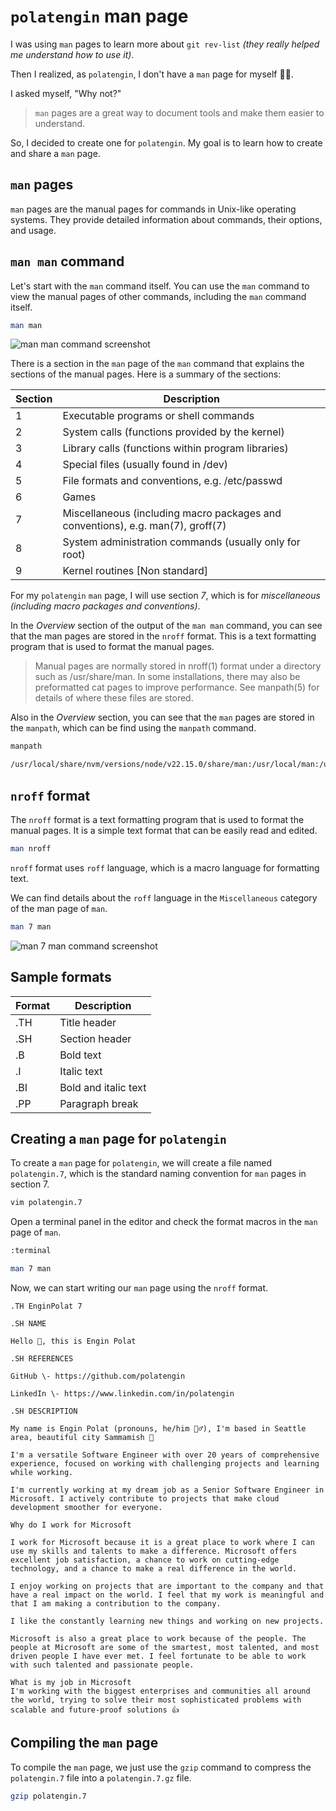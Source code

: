 # `polatengin` man page

I was using `man` pages to learn more about `git rev-list` _(they really helped me understand how to use it)_.

Then I realized, as `polatengin`, I don't have a `man` page for myself 🤷‍♂️.

I asked myself, "Why not?"

> `man` pages are a great way to document tools and make them easier to understand.

So, I decided to create one for `polatengin`. My goal is to learn how to create and share a `man` page.

## `man` pages

`man` pages are the manual pages for commands in Unix-like operating systems. They provide detailed information about commands, their options, and usage.

## `man man` command

Let's start with the `man` command itself. You can use the `man` command to view the manual pages of other commands, including the `man` command itself.

```bash
man man
```

![man man command screenshot](https://github.com/user-attachments/assets/d9d1d382-81b4-4724-afe9-176b39da27c3)

There is a section in the `man` page of the `man` command that explains the sections of the manual pages. Here is a summary of the sections:

| Section | Description |
|---------|-------------|
| 1 | Executable programs or shell commands |
| 2 | System calls (functions provided by the kernel) |
| 3 | Library calls (functions within program libraries) |
| 4 | Special files (usually found in /dev) |
| 5 | File formats and conventions, e.g. /etc/passwd |
| 6 | Games |
| 7 | Miscellaneous (including macro packages and conventions), e.g. man(7), groff(7) |
| 8 | System administration commands (usually only for root) |
| 9 | Kernel routines [Non standard] |

For my `polatengin` `man` page, I will use section _7_, which is for _miscellaneous (including macro packages and conventions)_.

In the _Overview_ section of the output of the `man man` command, you can see that the man pages are stored in the `nroff` format. This is a text formatting program that is used to format the manual pages.

> Manual pages are normally stored in nroff(1) format under a directory such as /usr/share/man. In some installations, there may also be preformatted cat pages to improve performance. See manpath(5) for details of where these files are stored.

Also in the _Overview_ section, you can see that the `man` pages are stored in the `manpath`, which can be find using the `manpath` command.

```bash
manpath

/usr/local/share/nvm/versions/node/v22.15.0/share/man:/usr/local/man:/usr/local/share/man:/usr/share/man
```

## `nroff` format

The `nroff` format is a text formatting program that is used to format the manual pages. It is a simple text format that can be easily read and edited.

```bash
man nroff
```

`nroff` format uses `roff` language, which is a macro language for formatting text.

We can find details about the `roff` language in the `Miscellaneous` category of the man page of `man`.

```bash
man 7 man
```

![man 7 man command screenshot](https://github.com/user-attachments/assets/961e675c-594b-49fe-bda9-46d7767b3013)

## Sample formats

| Format | Description |
|--------|-------------|
| .TH | Title header |
| .SH | Section header |
| .B | Bold text |
| .I | Italic text |
| .BI | Bold and italic text |
| .PP | Paragraph break |

## Creating a `man` page for `polatengin`

To create a `man` page for `polatengin`, we will create a file named `polatengin.7`, which is the standard naming convention for `man` pages in section 7.

```bash
vim polatengin.7
```

Open a terminal panel in the editor and check the format macros in the `man` page of `man`.

```bash
:terminal

man 7 man
```

Now, we can start writing our `man` page using the `nroff` format.

```nroff
.TH EnginPolat 7

.SH NAME

Hello 👋, this is Engin Polat

.SH REFERENCES

GitHub \- https://github.com/polatengin

LinkedIn \- https://www.linkedin.com/in/polatengin

.SH DESCRIPTION

My name is Engin Polat (pronouns, he/him 🙋‍♂️), I'm based in Seattle area, beautiful city Sammamish 🌅

I'm a versatile Software Engineer with over 20 years of comprehensive experience, focused on working with challenging projects and learning while working.

I'm currently working at my dream job as a Senior Software Engineer in Microsoft. I actively contribute to projects that make cloud development smoother for everyone.

Why do I work for Microsoft

I work for Microsoft because it is a great place to work where I can use my skills and talents to make a difference. Microsoft offers excellent job satisfaction, a chance to work on cutting-edge technology, and a chance to make a real difference in the world.

I enjoy working on projects that are important to the company and that have a real impact on the world. I feel that my work is meaningful and that I am making a contribution to the company.

I like the constantly learning new things and working on new projects.

Microsoft is also a great place to work because of the people. The people at Microsoft are some of the smartest, most talented, and most driven people I have ever met. I feel fortunate to be able to work with such talented and passionate people.

What is my job in Microsoft
I'm working with the biggest enterprises and communities all around the world, trying to solve their most sophisticated problems with scalable and future-proof solutions 👍
```

## Compiling the `man` page

To compile the `man` page, we just use the `gzip` command to compress the `polatengin.7` file into a `polatengin.7.gz` file.

```bash
gzip polatengin.7
```

